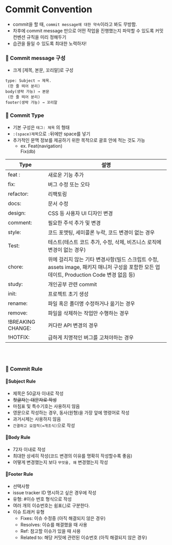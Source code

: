 # Commit Convention

- commit을 할 때, `commit message에 대한 약속`이라고 봐도 무방함.
- 차후에 commit message 만으로 어떤 작업을 진행했는지 파악할 수 있도록 커밋 컨벤션 규칙을 미리 정해두기
- 습관을 들일 수 있도록 최대한 노력하자!

### 📌 Commit message 구성

- 크게 [제목, 본문, 꼬리말]로 구성

```
type: Subject → 제목.
 (한 줄 띄어 분리)
body(생략 가능) → 본문
 (한 줄 띄어 분리)
footer(생략 가능) → 꼬리말
```

### 📌 Commit Type

- 기본 구성은 `태그: 제목` 의 형태
- `:(space)제목`으로 `:`뒤에만 space를 넣기
- 추가적인 문맥 정보를 제공하기 위한 목적으로 괄호 안에 적는 것도 가능
  - ex. Feat(navigation)<br>
    <const>Fix(db)

| Type              | 설명                                                                                                                                      |
| ----------------- | ----------------------------------------------------------------------------------------------------------------------------------------- |
| feat :            | 새로운 기능 추가                                                                                                                          |
| fix:              | 버그 수정 또는 오타                                                                                                                       |
| refactor:         | 리팩토링                                                                                                                                  |
| docs:             | 문서 수정                                                                                                                                 |
| design:           | CSS 등 사용자 UI 디자인 변경                                                                                                              |
| comment:          | 필요한 주석 추가 및 변경                                                                                                                  |
| style:            | 코드 포맷팅, 세미콜론 누락, 코드 변경이 없는 경우                                                                                         |
| Test:             | 테스트(테스트 코드 추가, 수정, 삭제, 비즈니스 로직에 변경이 없는 경우)                                                                    |
| chore:            | 위에 걸리지 않는 기타 변경사항(빌드 스크립트 수정, assets image, 패키지 매니저 구성을 포함한 모든 업데이트, Production Code 변경 없음 등) |
| study:            | 개인공부 관련 commit                                                                                                                      |
| init:             | 프로젝트 초기 생성                                                                                                                        |
| rename:           | 파일 혹은 폴더명 수정하거나 옮기는 경우                                                                                                   |
| remove:           | 파일을 삭제하는 작업만 수행하는 경우                                                                                                      |
| !BREAKING CHANGE: | 커다란 API 변경의 경우                                                                                                                    |
| !HOTFIX:          | 급하게 치명적인 버그를 고쳐야하는 경우                                                                                                    |

<br><br>

### 📌 Commit Rule

#### 🔖<b>Subject Rule</b>

- 제목은 50글자 이내로 작성
- ~~첫글자는 대문자로 작성~~
- 마침표 및 특수기호는 사용하지 않음
- 영문으로 작성하는 경우, 동사(원형)을 가장 앞에 명령어로 작성
- 과거시제는 사용하지 않음
- `간결하고 요점적(=개조식)`으로 작성

#### 🔖<b>Body Rule</b>

- 72자 이내로 작성
- 최대한 상세히 작성(코드 변경의 이유를 명확히 작성할수록 좋음)
- 어떻게 변경했는지 보다 `무엇을, 왜` 변경했는지 작성

#### 🔖<b>Footer Rule</b>

- 선택사항
- issue tracker ID 명시하고 싶은 경우에 작성
- 유형: #이슈 번호 형식으로 작성
- 여러 개의 이슈번호는 쉼표(,)로 구분한다.
- 이슈 트래커 유형
  - Fixes: 이슈 수정중 (아직 해결되지 않은 경우)
  - Resolves: 이슈를 해결했을 때 사용
  - Ref: 참고할 이슈가 있을 때 사용
  - Related to: 해당 커밋에 관련된 이슈번호 (아직 해결되지 않은 경우)
